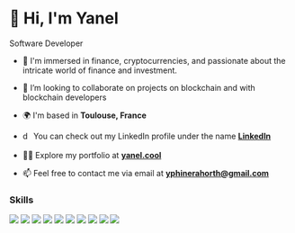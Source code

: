 <h1>👋 Hi, I'm Yanel</h1>

Software Developer

- 🔭 I'm immersed in finance, cryptocurrencies, and passionate about the intricate world of finance and investment.
  
- 💞️ I’m looking to collaborate on projects on blockchain and with blockchain developers
  
- 🌍 I'm based in **Toulouse, France**

<!-- - 🔭 I’m currently building **Web3** projects -->

- <img align="center" src="https://raw.githubusercontent.com/rahuldkjain/github-profile-readme-generator/master/src/images/icons/Social/linked-in-alt.svg" alt="dan-carlton" height="20" width="15" /> You can check out my LinkedIn profile under the name **[LinkedIn](https://www.linkedin.com/in/yanel-phinera-horth-394973123/)**

- 👨‍💻 Explore my portfolio at **[yanel.cool](https://yanel.cool)**

- 📫 Feel free to contact me via email at **yphinerahorth@gmail.com**

<h3 align="left">Skills</h3>    

<div>
<img src="https://skillicons.dev/icons?i=solidity" />
<img src="https://skillicons.dev/icons?i=ts" />
<img src="https://skillicons.dev/icons?i=js" />
<img src="https://skillicons.dev/icons?i=nodejs" />
  <img src="https://skillicons.dev/icons?i=next" />
<img src="https://skillicons.dev/icons?i=react" />
<img src="https://skillicons.dev/icons?i=postgres" />
<img src="https://skillicons.dev/icons?i=mongodb" />
<img src="https://skillicons.dev/icons?i=mysql" />
<img src="https://skillicons.dev/icons?i=redis" />
</div>
<!--
<h3 align="left">My GitHub Statistics</h3>
<p><img align="center" src="https://github-readme-stats.vercel.app/api/top-langs?username=yanelph&show_icons=true&locale=en&layout=compact" alt="yanelph" /></p>

<!--
<h3 align="left">My GitHub Statistics</h3>
![nikakhachi's language stats](https://github-readme-stats.vercel.app/api/top-langs/?username=nikakhachi&hide=HTML&`&langs_count=4&layout=compact)
**YanelPH/YanelPH** is a ✨ _special_ ✨ repository because its `README.md` (this file) appears on your GitHub profile.

Here are some ideas to get you started:

- 🔭 I’m currently working on ...
- 🌱 I’m currently learning ...
- 👯 I’m looking to collaborate on ...
- 🤔 I’m looking for help with ...
- 💬 Ask me about ...
- 📫 How to reach me: ...
- 😄 Pronouns: ...
- ⚡ Fun fact: ...
-->
